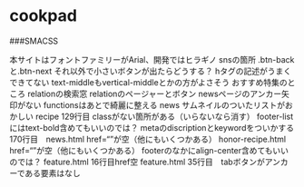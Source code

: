 # cookpad

###SMACSS

本サイトはフォントファミリーがArial、開発ではヒラギノ
snsの箇所
.btn-backと.btn-next それ以外で小さいボタンが出たらどうする？
hタグの記述がうまくできてない
text-middleもvertical-middleとかの方がよさそう
おすすめ特集のところ
relationの検索窓
relationのページャーとボタン
newsページのアンカー矢印がない
functionsはあとで綺麗に整える
news サムネイルのついたリストがおかしい
recipe 129行目 classがない箇所がある（いらないなら消す）
footer-listにはtext-bold含めてもいいのでは？
metaのdiscriptionとkeywordをついかする
170行目　news.html href=“”が空（他にもいくつかある）
honor-recipe.html href=“”が空（他にもいくつかある）
footerのなかにalign-center含めてもいいのでは？
feature.html 16行目href空
feature.html 35行目　tabボタンがアンカーである要素はなし
